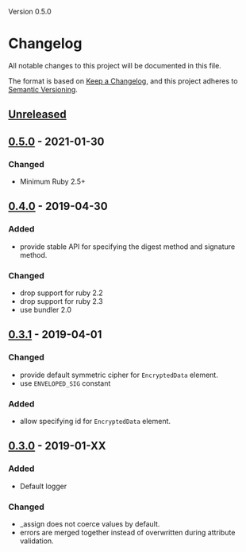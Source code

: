 Version 0.5.0

# Changelog
All notable changes to this project will be documented in this file.

The format is based on [Keep a Changelog](https://keepachangelog.com/en/1.0.0/),
and this project adheres to [Semantic Versioning](https://semver.org/spec/v2.0.0.html).

## [Unreleased]

## [0.5.0] - 2021-01-30
### Changed
- Minimum Ruby 2.5+

## [0.4.0] - 2019-04-30
### Added
- provide stable API for specifying the digest method and signature method.

### Changed
- drop support for ruby 2.2
- drop support for ruby 2.3
- use bundler 2.0

## [0.3.1] - 2019-04-01
### Changed
- provide default symmetric cipher for `EncryptedData` element.
- use `ENVELOPED_SIG` constant

### Added
- allow specifying id for `EncryptedData` element.

## [0.3.0] - 2019-01-XX
### Added
- Default logger

### Changed
- \_assign does not coerce values by default.
- errors are merged together instead of overwritten during attribute validation.

[Unreleased]: https://github.com/saml-kit/xml-kit/compare/v0.5.0...HEAD
[0.5.0]: https://github.com/saml-kit/xml-kit/compare/v0.4.0...v0.5.0
[0.4.0]: https://github.com/saml-kit/xml-kit/compare/v0.3.1...v0.4.0
[0.3.1]: https://github.com/saml-kit/xml-kit/compare/v0.3.0...v0.3.1
[0.3.0]: https://github.com/saml-kit/xml-kit/compare/v0.2.0...v0.3.0
[0.2.0]: https://github.com/saml-kit/xml-kit/compare/v0.1.14...v0.2.0
[0.1.14]: https://github.com/saml-kit/xml-kit/compare/v0.1.13...v0.1.14
[0.1.13]: https://github.com/saml-kit/xml-kit/compare/v0.1.12...v0.1.13
[0.1.12]: https://github.com/saml-kit/xml-kit/compare/v0.1.11...v0.1.12
[0.1.11]: https://github.com/saml-kit/xml-kit/compare/v0.1.10...v0.1.11
[0.1.10]: https://github.com/saml-kit/xml-kit/compare/v0.1.9...v0.1.10
[0.1.9]: https://github.com/saml-kit/xml-kit/compare/v0.1.8...v0.1.9
[0.1.8]: https://github.com/saml-kit/xml-kit/compare/v0.1.7...v0.1.8
[0.1.7]: https://github.com/saml-kit/xml-kit/compare/v0.1.6...v0.1.7
[0.1.6]: https://github.com/saml-kit/xml-kit/compare/v0.1.5...v0.1.6
[0.1.5]: https://github.com/saml-kit/xml-kit/compare/v0.1.4...v0.1.5
[0.1.4]: https://github.com/saml-kit/xml-kit/compare/v0.1.3...v0.1.4
[0.1.3]: https://github.com/saml-kit/xml-kit/compare/v0.1.1...v0.1.3
[0.1.1]: https://github.com/saml-kit/xml-kit/compare/v0.1.1...v0.1.1
[0.1.1]: https://github.com/saml-kit/xml-kit/compare/v0.1.0...v0.1.1
[0.1.0]: https://github.com/saml-kit/xml-kit/compare/v0.1.0...v0.1.0
